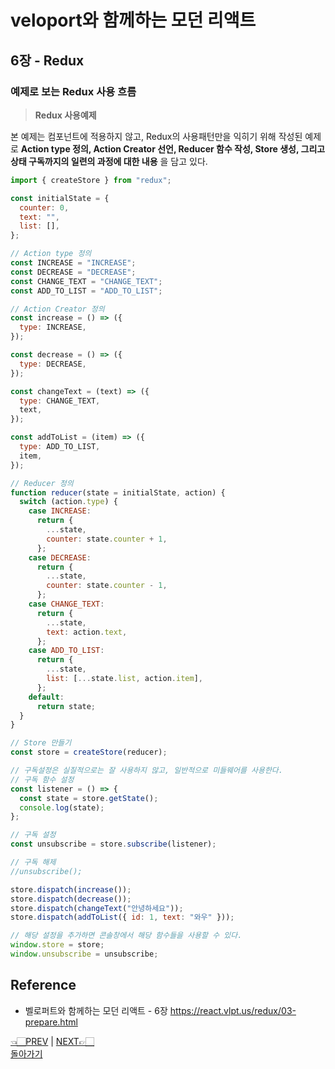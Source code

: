 # veloport와 함께하는 모던 리액트

## 6장 - Redux

### 예제로 보는 Redux 사용 흐름

> **Redux 사용예제** <br>

본 예제는 컴포넌트에 적용하지 않고, Redux의 사용패턴만을 익히기 위해 작성된 예제로 **Action type 정의, Action Creator 선언, Reducer 함수 작성, Store 생성, 그리고 상태 구독까지의 일련의 과정에 대한 내용** 을 담고 있다.

```javascript
import { createStore } from "redux";

const initialState = {
  counter: 0,
  text: "",
  list: [],
};

// Action type 정의
const INCREASE = "INCREASE";
const DECREASE = "DECREASE";
const CHANGE_TEXT = "CHANGE_TEXT";
const ADD_TO_LIST = "ADD_TO_LIST";

// Action Creator 정의
const increase = () => ({
  type: INCREASE,
});

const decrease = () => ({
  type: DECREASE,
});

const changeText = (text) => ({
  type: CHANGE_TEXT,
  text,
});

const addToList = (item) => ({
  type: ADD_TO_LIST,
  item,
});

// Reducer 정의
function reducer(state = initialState, action) {
  switch (action.type) {
    case INCREASE:
      return {
        ...state,
        counter: state.counter + 1,
      };
    case DECREASE:
      return {
        ...state,
        counter: state.counter - 1,
      };
    case CHANGE_TEXT:
      return {
        ...state,
        text: action.text,
      };
    case ADD_TO_LIST:
      return {
        ...state,
        list: [...state.list, action.item],
      };
    default:
      return state;
  }
}

// Store 만들기
const store = createStore(reducer);

// 구독설정은 실질적으로는 잘 사용하지 않고, 일반적으로 미들웨어를 사용한다.
// 구독 함수 설정
const listener = () => {
  const state = store.getState();
  console.log(state);
};

// 구독 설정
const unsubscribe = store.subscribe(listener);

// 구독 해제
//unsubscribe();

store.dispatch(increase());
store.dispatch(decrease());
store.dispatch(changeText("안녕하세요"));
store.dispatch(addToList({ id: 1, text: "와우" }));

// 해당 설정을 추가하면 콘솔창에서 해당 함수들을 사용할 수 있다.
window.store = store;
window.unsubscribe = unsubscribe;
```

## Reference

- 벨로퍼트와 함께하는 모던 리액트 - 6장 <https://react.vlpt.us/redux/03-prepare.html>
  <br>

[👈🏻PREV](https://github.com/ss-won/veloport-react/blob/master/Ch6/2.md) |
[NEXT👉🏻](https://github.com/ss-won/veloport-react/blob/master/Ch6/4.md) <br>
[돌아가기](https://github.com/ss-won/veloport-react)
